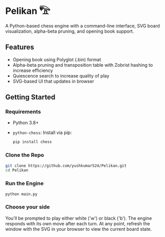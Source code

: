# Pelikan 𓅟
A Python-based chess engine with a command-line interface, SVG board visualization, alpha-beta pruning, and opening book support.

## Features

- Opening book using Polyglot (.bin) format
- Alpha-beta pruning and transposition table with Zobrist hashing to increase efficiency
- Quiescence search to increase quality of play
- SVG-based UI that updates in browser

## Getting Started

### Requirements

- Python 3.8+
- `python-chess`: Install via pip:

  ```bash
  pip install chess
  ```

### Clone the Repo

  ```bash
  git clone https://github.com/yushkumar524/Pelikan.git
  cd Pelikan
  ```

### Run the Engine

  ```bash
  python main.py
  ```

### Choose your side

You'll be prompted to play either white ('w') or black ('b'). The engine responds with its own move after each turn. At any point, refresh the window with the SVG in your browser to view the current board state.

